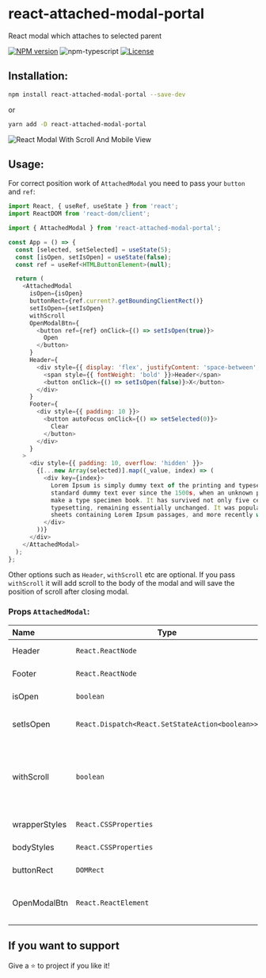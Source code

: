 # react-attached-modal-portal
React modal which attaches to selected parent

[![NPM version][npm-image]][npm-url]
![npm-typescript]
[![License][github-license]][github-license-url]

## Installation:

```bash
npm install react-attached-modal-portal --save-dev
```

or

```bash
yarn add -D react-attached-modal-portal
```

![React Modal With Scroll And Mobile View](https://github.com/pryvalovbogdan/react-attached-modal-portal/blob/main/public/attached-modal.gif)

## Usage:

For correct position work of `AttachedModal` you need to pass your `button` and `ref`:

```javascript
import React, { useRef, useState } from 'react';
import ReactDOM from 'react-dom/client';

import { AttachedModal } from 'react-attached-modal-portal';

const App = () => {
  const [selected, setSelected] = useState(5);
  const [isOpen, setIsOpen] = useState(false);
  const ref = useRef<HTMLButtonElement>(null);

  return (
    <AttachedModal
      isOpen={isOpen}
      buttonRect={ref.current?.getBoundingClientRect()}
      setIsOpen={setIsOpen}
      withScroll
      OpenModalBtn={
        <button ref={ref} onClick={() => setIsOpen(true)}>
          Open
        </button>
      }
      Header={
        <div style={{ display: 'flex', justifyContent: 'space-between', padding: 10 }}>
          <span style={{ fontWeight: 'bold' }}>Header</span>
          <button onClick={() => setIsOpen(false)}>X</button>
        </div>
      }
      Footer={
        <div style={{ padding: 10 }}>
          <button autoFocus onClick={() => setSelected(0)}>
            Clear
          </button>
        </div>
      }
    >
      <div style={{ padding: 10, overflow: 'hidden' }}>
        {[...new Array(selected)].map((_value, index) => (
          <div key={index}>
            Lorem Ipsum is simply dummy text of the printing and typesetting industry. Lorem Ipsum has been the industry
            standard dummy text ever since the 1500s, when an unknown printer took a galley of type and scrambled it to
            make a type specimen book. It has survived not only five centuries, but also the leap into electronic
            typesetting, remaining essentially unchanged. It was popularised in the 1960s with the release of Letraset
            sheets containing Lorem Ipsum passages, and more recently with desktop publishi
          </div>
        ))}
      </div>
    </AttachedModal>
  );
};
```
Other options such as `Header`, `withScroll` etc are optional.
If you pass `withScroll` it will add scroll to the body of the modal and will save the position of scroll after closing modal.

### Props `AttachedModal`:

| Name                    | Type                                                                           | Description                                                                 |
|:------------------------|--------------------------------------------------------------------------------|:----------------------------------------------------------------------------|
| Header                  | `React.ReactNode`                                                              | Header of Modal                                                             |
| Footer                  | `React.ReactNode`                                                              | Footer of Modal                                                             |
| isOpen                  | `boolean`                                                                      | State of Modal                                                              |
| setIsOpen               | `React.Dispatch<React.SetStateAction<boolean>>`                                | Handler to change state of Modal                                            |
| withScroll              | `boolean`                                                                      | Prop to add scroll to the body of Modal with remembering position of scroll |
| wrapperStyles           | `React.CSSProperties`                                                          | Styles for Wrapper                                                          |
| bodyStyles              | `React.CSSProperties`                                                          | Styles for body                                                             |
| buttonRect              | `DOMRect`                                                                      | Button parameters                                                           | 
| OpenModalBtn            | `React.ReactElement`                                                           | Button with which you will open modal                                       |

## If you want to support

Give a ⭐️ to project if you like it!

[npm-url]: https://www.npmjs.com/package/react-attached-modal-portal
[npm-image]: https://img.shields.io/npm/v/react-attached-modal-portal
[github-license]: https://img.shields.io/github/license/pryvalovbogdan/react-attached-modal-portal
[github-license-url]: https://github.com/pryvalovbogdan/react-attached-modal-portal/blob/main/LICENSE
[npm-typescript]: https://img.shields.io/npm/types/react-attached-modal-portal
